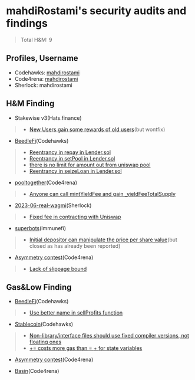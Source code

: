# mahdiRostami's security audits and findings

> Total H&M: 9

## Profiles, Username
- Codehawks: [mahdirostami](https://www.codehawks.com/profile/clk52jmr9000el008w4z3a043)<br>
- Code4rena: [mahdirostami](https://code4rena.com/@mahdirostami)<br>
- Sherlock:   mahdirostami<be>

## H&M Finding
- Stakewise v3(Hats.finance)
> - [New Users gain some rewards of old users](https://github.com/hats-finance/StakeWise-0xd91cd6ed6c9a112fdc112b1a3c66e47697f522cd/issues/98)(but wontfix)

- [BeedleFi](https://www.codehawks.com/contests/clkbo1fa20009jr08nyyf9wbx)(Codehawks)
> - [Reentrancy in repay in Lender.sol](https://github.com/Cyfrin/2023-07-beedle/issues/136)
> - [Reentrancy in setPool in Lender.sol](https://github.com/Cyfrin/2023-07-beedle/issues/130)
> - [there is no limit for amount out from uniswap pool](https://github.com/Cyfrin/2023-07-beedle/issues/73)
> - [Reentrancy in seizeLoan in Lender.sol](https://github.com/Cyfrin/2023-07-beedle/issues/137)

- [pooltogether](https://code4rena.com/contests/2023-07-pooltogether)(Code4rena)
> - [Anyone can call mintYieldFee and gain _yieldFeeTotalSupply](https://github.com/0xmahdirostami/audits/blob/main/Code4rena/anyone%20can%20call%20mintYieldFee%20and%20gain%20_yieldFeeTotalSupply.md)

- [2023-06-real-wagmi](https://app.sherlock.xyz/audits/contests/88)(Sherlock)
> - [Fixed fee in contracting with Uniswap](https://github.com/0xmahdirostami/audits/blob/main/Sherlock/Fixed%20fee%20in%20contracting%20with%20Uniswap.md)

- [superbots](https://immunefi.com/bounty/superbots/)(Immunefi)
> - [Initial depositor can manipulate the price per share value](https://github.com/0xmahdirostami/audits/blob/main/Immunefi/Initial%20depositor%20can%20manipulate%20the%20price%20per%20share%20value.md)(but closed as has already been reported)

- [Asymmetry contest](https://code4rena.com/reports/2023-03-asymmetry)(Code4rena)
> - [Lack of slippage bound](https://github.com/0xmahdirostami/audits/blob/main/Code4rena/Lack%20of%20slippage%20bound.md)

## Gas&Low Finding

- [BeedleFi](https://www.codehawks.com/contests/clkbo1fa20009jr08nyyf9wbx)(Codehawks)
> - [Use better name in sellProfits function](https://github.com/Cyfrin/2023-07-beedle/issues/128)

- [Stablecoin](https://www.codehawks.com/contests/cljx3b9390009liqwuedkn0m0)(Codehawks)
> - [Non-library/interface files should use fixed compiler versions, not floating ones](https://github.com/Cyfrin/2023-07-foundry-defi-stablecoin/issues/117)
> - [<x> += <y> costs more gas than <x> = <x> + <y> for state variables](https://github.com/Cyfrin/2023-07-foundry-defi-stablecoin/issues/119)

- [Asymmetry contest](https://code4rena.com/reports/2023-03-asymmetry)(Code4rena)

- [Basin](https://code4rena.com/contests/2023-07-basin)(Code4rena)



